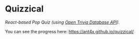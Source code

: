 # Quizzical
 *React-based Pop Quiz (using [Open Trivia Database API](https://opentdb.com/)).*
 
 You can see the progress here: https://ant4x.github.io/quizzical/
